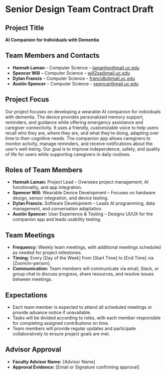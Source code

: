# Senior Design Team Contract Draft

## Project Title
**AI Companion for Individuals with Dementia**

## Team Members and Contacts
- **Hannah Laman** – Computer Science – lamanhm@mail.uc.edu  
- **Spencer Will** – Computer Science – will2sa@mail.uc.edu  
- **Dylan Francis** – Computer Science – francidb@mail.uc.edu  
- **Austin Spencer** – Computer Science – spencar@mail.uc.edu  

## Project Focus
Our project focuses on developing a wearable AI companion for individuals with dementia. The device provides personalized memory support, reminders, and guidance while offering emergency assistance and caregiver connectivity. It uses a friendly, customizable voice to help users recall who they are, where they are, and what they’re doing, adapting over time to their cognitive needs. The companion app allows caregivers to monitor activity, manage reminders, and receive notifications about the user’s well-being. Our goal is to improve independence, safety, and quality of life for users while supporting caregivers in daily routines.

## Roles of Team Members
- **Hannah Laman:** Project Lead – Oversees project management, AI functionality, and app integration.  
- **Spencer Will:** Wearable Device Development – Focuses on hardware design, sensor integration, and device testing.  
- **Dylan Francis:** Software Development – Leads AI programming, data management, and conversation adaptation.  
- **Austin Spencer:** User Experience & Testing – Designs UI/UX for the companion app and leads usability testing.  

## Team Meetings
- **Frequency:** Weekly team meetings, with additional meetings scheduled as needed for project milestones.  
- **Timing:** Every [Day of the Week] from [Start Time] to [End Time] via [Zoom/in-person].  
- **Communication:** Team members will communicate via email, Slack, or group chat to discuss progress, share resources, and resolve issues between meetings.  

## Expectations
- Each team member is expected to attend all scheduled meetings or provide advance notice if unavailable.  
- Tasks will be divided according to roles, with each member responsible for completing assigned contributions on time.  
- Team members will provide regular updates and participate collaboratively to ensure project goals are met.  

## Advisor Approval
- **Faculty Advisor Name:** [Advisor Name]  
- **Approval Evidence:** [Email or Signature confirming approval]

